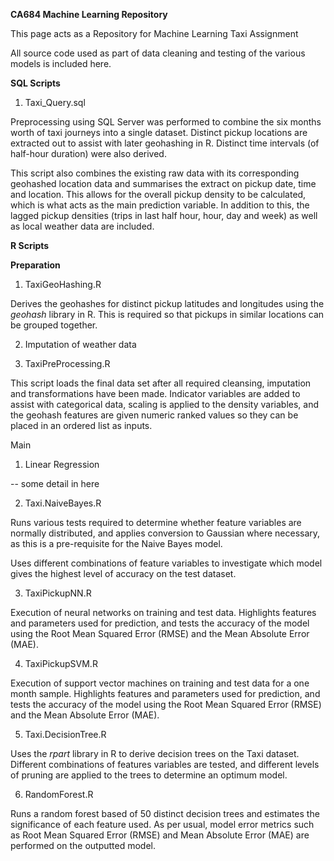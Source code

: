 <b>CA684 Machine Learning Repository</b>

This page acts as a Repository for Machine Learning Taxi Assignment

All source code used as part of data cleaning and testing of the various models is included here.

<b>SQL Scripts</b>
1. Taxi_Query.sql

Preprocessing using SQL Server was performed to combine the six months worth of taxi journeys into a single dataset. 
Distinct pickup locations are extracted out to assist with later geohashing in R. Distinct time intervals (of half-hour duration) were also derived.

This script also combines the existing raw data with its corresponding geohashed location data and summarises the extract on pickup date, time and location. This allows for the overall pickup density to be calculated, which is what acts as the main prediction variable. In addition to this, the lagged pickup densities (trips in last half hour, hour, day and week) as well as local weather data are included.

<b>R Scripts</b>

<b>Preparation</b>

1. TaxiGeoHashing.R

Derives the geohashes for distinct pickup latitudes and longitudes using the <i>geohash</i> library in R. This is required so that pickups in similar locations can be grouped together.

2. Imputation of weather data

3. TaxiPreProcessing.R

This script loads the final data set after all required cleansing, imputation and transformations have been made. Indicator variables are added to assist with categorical data, scaling is applied to the density variables, and the geohash features are given numeric ranked values so they can be placed in an ordered list as inputs.

Main
1. Linear Regression

-- some detail in here

2. Taxi.NaiveBayes.R

Runs various tests required to determine whether feature variables are normally distributed, and applies conversion to Gaussian where necessary, as this is a pre-requisite for the Naive Bayes model. 

Uses different combinations of feature variables to investigate which model gives the highest level of accuracy on the test dataset.

3. TaxiPickupNN.R

Execution of neural networks on training and test data. Highlights features and parameters used for prediction, and tests the accuracy of the model using the Root Mean Squared Error (RMSE) and the Mean Absolute Error (MAE).

4. TaxiPickupSVM.R

Execution of support vector machines on training and test data for a one month sample. Highlights features and parameters used for prediction, and tests the accuracy of the model using the Root Mean Squared Error (RMSE) and the Mean Absolute Error (MAE).

5. Taxi.DecisionTree.R

Uses the <i>rpart</i> library in R to derive decision trees on the Taxi dataset. Different combinations of features variables are tested, and different levels of pruning are applied to the trees to determine an optimum model. 

6. RandomForest.R

Runs a random forest based of 50 distinct decision trees and estimates the significance of each feature used. As per usual, model error metrics such as Root Mean Squared Error (RMSE) and Mean Absolute Error (MAE) are performed on the outputted model.
